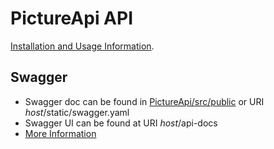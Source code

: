 ﻿# PictureApi API

 [Installation and Usage Information](https://github.com/jtdarkly/PictureApi/blob/master/README.md).

## Swagger

- Swagger doc can be found in [PictureApi/src/public](https://github.com/jtdarkly/PictureApi/blob/master/PictureApi/public/swagger.yaml) or URI *host*/static/swagger.yaml
- Swagger UI can be found at URI *host*/api-docs
- [More Information](https://github.com/jtdarkly/PictureApi/blob/master/PictureApi/README.md)

